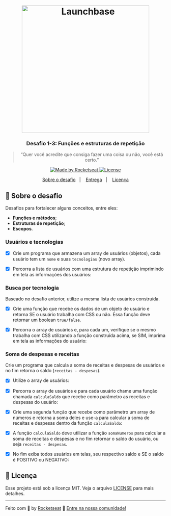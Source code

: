 <h1 align="center">
    <img alt="Launchbase" src="https://storage.googleapis.com/golden-wind/bootcamp-launchbase/logo.png" width="400px" />
</h1>

<h3 align="center">
  Desafio 1-3: Funções e estruturas de repetição
</h3>

<blockquote align="center">“Quer você acredite que consiga fazer uma coisa ou não, você está certo.”</blockquote>

<p align="center">

  <a href="https://rocketseat.com.br">
    <img alt="Made by Rocketseat" src="https://img.shields.io/badge/made%20by-Rocketseat-%23F8952D">
  </a>

  <a href="LICENSE" >
    <img alt="License" src="https://img.shields.io/badge/license-MIT-%23F8952D">
  </a>

</p>

<p align="center">
  <a href="#rocket-sobre-o-desafio">Sobre o desafio</a>&nbsp;&nbsp;&nbsp;|&nbsp;&nbsp;&nbsp;
  <a href="#calendar-entrega">Entrega</a>&nbsp;&nbsp;&nbsp;|&nbsp;&nbsp;&nbsp;
  <a href="#memo-licença">Licença</a>
</p>

## :rocket: Sobre o desafio

Desafios para fortalecer alguns conceitos, entre eles:

- **Funções e métodos**;
- **Estruturas de repetição**;
- **Escopos**.

### Usuários e tecnologias

- [x] Crie um programa que armazena um array de usuários (objetos), cada usuário tem um `nome` e suas `tecnologias` (novo array).

- [x] Percorra a lista de usuários com uma estrutura de repetição imprimindo em tela as informações dos usuários:

### Busca por tecnologia

Baseado no desafio anterior, utilize a mesma lista de usuários construída.

- [x] Crie uma função que recebe os dados de um objeto de usuário e retorna SE o usuário trabalha com CSS ou não. Essa função deve retornar um boolean `true/false`.

- [x] Percorra o array de usuários e, para cada um, verifique se o mesmo trabalha com CSS utilizando a função construída acima, se SIM, imprima em tela as informações do usuário:


### Soma de despesas e receitas

Crie um programa que calcula a soma de receitas e despesas de usuários e no fim retorna o saldo (`receitas - despesas`).

- [x] Utilize o array de usuários:

- [x] Percorra o array de usuários e para cada usuário chame uma função chamada `calculaSaldo` que recebe como parâmetro as receitas e despesas do usuário:

- [x] Crie uma segunda função que recebe como parâmetro um array de números e retorna a soma deles e use-a para calcular a soma de receitas e despesas dentro da função `calculaSaldo`:

- [x] A função `calculaSaldo` deve utilizar a função `somaNumeros` para calcular a soma de receitas e despesas e no fim retornar o saldo do usuário, ou seja `receitas - despesas`.

- [x] No fim exiba todos usuários em telas, seu respectivo saldo e SE o saldo é POSITIVO ou NEGATIVO:

## :memo: Licença

Esse projeto está sob a licença MIT. Veja o arquivo [LICENSE](../LICENSE) para mais detalhes.

---

Feito com :purple_heart: by [Rocketseat](https://rocketseat.com.br) :wave: [Entre na nossa comunidade!](https://discordapp.com/invite/gCRAFhc)